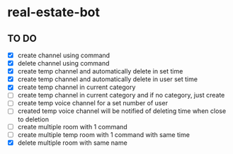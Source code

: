 # real-estate-bot

## TO DO
- [x] create channel using command
- [x] delete channel using command
- [x] create temp channel and automatically delete in set time
- [x] create temp channel and automatically delete in user set time
- [x] create temp channel in current category
- [ ] create temp channel in current category and if no category, just create
- [ ] create temp voice channel for a set number of user
- [ ] created temp voice channel will be notified of deleting time when close to deletion
- [ ] create multiple room with 1 command
- [ ] create multiple temp room with 1 command with same time
- [x] delete multiple room with same name